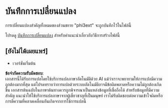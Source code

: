# บันทึกการเปลี่ยนแปลง

การเปลี่ยนแปลงสำคัญทั้งหมดของส่วนขยาย "phi3ext" จะถูกบันทึกไว้ในไฟล์นี้

โปรดดู [บันทึกการเปลี่ยนแปลง](http://keepachangelog.com/) สำหรับคำแนะนำเกี่ยวกับวิธีการสร้างไฟล์นี้

## [ยังไม่ได้เผยแพร่]

- เวอร์ชันเริ่มต้น

**ข้อจำกัดความรับผิดชอบ**:  
เอกสารนี้ได้รับการแปลโดยใช้บริการแปลภาษาอัตโนมัติด้วย AI แม้ว่าเราจะพยายามให้การแปลมีความถูกต้องมากที่สุด แต่โปรดทราบว่าการแปลด้วยระบบอัตโนมัติอาจมีข้อผิดพลาดหรือความไม่ถูกต้องเกิดขึ้น เอกสารต้นฉบับในภาษาต้นทางควรถูกพิจารณาเป็นแหล่งข้อมูลที่เชื่อถือได้ สำหรับข้อมูลที่มีความสำคัญ แนะนำให้ใช้บริการแปลภาษาจากผู้เชี่ยวชาญที่เป็นมนุษย์ เราไม่รับผิดชอบต่อความเข้าใจผิดหรือการตีความที่คลาดเคลื่อนอันเกิดจากการใช้การแปลนี้